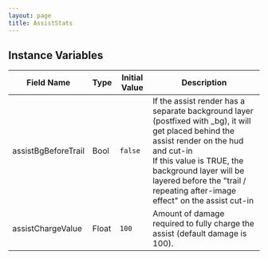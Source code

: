 ```yaml
---
layout: page
title: AssistStats
---
```


## Instance Variables

| Field Name | Type | Initial Value | Description |
| ------------ | ------ | --------------- | ------------- |
| assistBgBeforeTrail | Bool | `false` | If the assist render has a separate background layer (postfixed with _bg), it will get placed behind the assist render on the hud and cut-in<br>		If this value is TRUE, the background layer will be layered before the "trail / repeating after-image effect" on the assist cut-in |
| assistChargeValue | Float | `100` | Amount of damage required to fully charge the assist (default damage is 100). |


